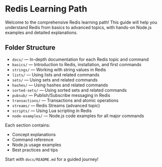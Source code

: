 # Redis Learning Path

Welcome to the comprehensive Redis learning path! This guide will help you understand Redis from basics to advanced topics, with hands-on Node.js examples and detailed explanations.

## Folder Structure

- `docs/` — In-depth documentation for each Redis topic and command
- `basics/` — Introduction to Redis, installation, and first commands
- `strings/` — Working with string values in Redis
- `lists/` — Using lists and related commands
- `sets/` — Using sets and related commands
- `hashes/` — Using hashes and related commands
- `sorted-sets/` — Using sorted sets and related commands
- `pubsub/` — Publish/Subscribe messaging in Redis
- `transactions/` — Transactions and atomic operations
- `streams/` — Redis Streams (advanced topic)
- `scripts/` — Using Lua scripting in Redis
- `node-examples/` — Node.js code examples for all major commands

Each section contains:

- Concept explanations
- Command reference
- Node.js usage examples
- Best practices and tips

Start with `docs/README.md` for a guided journey!
